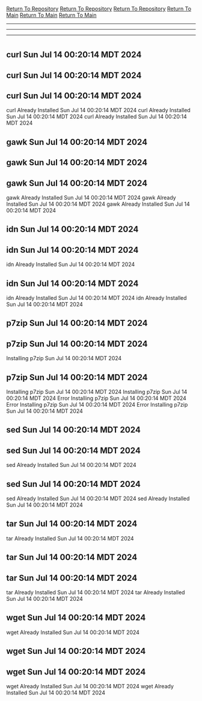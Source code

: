 [Return To Repository](https://github.com/DigitalWarrior/piholeparser/)
[Return To Repository](https://github.com/DigitalWarrior/piholeparser/)
[Return To Repository](https://github.com/DigitalWarrior/piholeparser/)
[Return To Main](https://github.com/DigitalWarrior/piholeparser/blob/master/RecentRunLogs/Mainlog.md)
[Return To Main](https://github.com/DigitalWarrior/piholeparser/blob/master/RecentRunLogs/Mainlog.md)
[Return To Main](https://github.com/DigitalWarrior/piholeparser/blob/master/RecentRunLogs/Mainlog.md)
____________________________________
____________________________________
____________________________________
# 
# 
# 
## curl Sun Jul 14 00:20:14 MDT 2024
## curl Sun Jul 14 00:20:14 MDT 2024
## curl Sun Jul 14 00:20:14 MDT 2024
curl Already Installed Sun Jul 14 00:20:14 MDT 2024
curl Already Installed Sun Jul 14 00:20:14 MDT 2024
curl Already Installed Sun Jul 14 00:20:14 MDT 2024
## gawk Sun Jul 14 00:20:14 MDT 2024
## gawk Sun Jul 14 00:20:14 MDT 2024
## gawk Sun Jul 14 00:20:14 MDT 2024
gawk Already Installed Sun Jul 14 00:20:14 MDT 2024
gawk Already Installed Sun Jul 14 00:20:14 MDT 2024
gawk Already Installed Sun Jul 14 00:20:14 MDT 2024
## idn Sun Jul 14 00:20:14 MDT 2024
## idn Sun Jul 14 00:20:14 MDT 2024
idn Already Installed Sun Jul 14 00:20:14 MDT 2024
## idn Sun Jul 14 00:20:14 MDT 2024
idn Already Installed Sun Jul 14 00:20:14 MDT 2024
idn Already Installed Sun Jul 14 00:20:14 MDT 2024
## p7zip Sun Jul 14 00:20:14 MDT 2024
## p7zip Sun Jul 14 00:20:14 MDT 2024
Installing p7zip Sun Jul 14 00:20:14 MDT 2024
## p7zip Sun Jul 14 00:20:14 MDT 2024
Installing p7zip Sun Jul 14 00:20:14 MDT 2024
Installing p7zip Sun Jul 14 00:20:14 MDT 2024
Error Installing p7zip Sun Jul 14 00:20:14 MDT 2024
Error Installing p7zip Sun Jul 14 00:20:14 MDT 2024
Error Installing p7zip Sun Jul 14 00:20:14 MDT 2024
## sed Sun Jul 14 00:20:14 MDT 2024
## sed Sun Jul 14 00:20:14 MDT 2024
sed Already Installed Sun Jul 14 00:20:14 MDT 2024
## sed Sun Jul 14 00:20:14 MDT 2024
sed Already Installed Sun Jul 14 00:20:14 MDT 2024
sed Already Installed Sun Jul 14 00:20:14 MDT 2024
## tar Sun Jul 14 00:20:14 MDT 2024
tar Already Installed Sun Jul 14 00:20:14 MDT 2024
## tar Sun Jul 14 00:20:14 MDT 2024
## tar Sun Jul 14 00:20:14 MDT 2024
tar Already Installed Sun Jul 14 00:20:14 MDT 2024
tar Already Installed Sun Jul 14 00:20:14 MDT 2024
## wget Sun Jul 14 00:20:14 MDT 2024
wget Already Installed Sun Jul 14 00:20:14 MDT 2024
## wget Sun Jul 14 00:20:14 MDT 2024
## wget Sun Jul 14 00:20:14 MDT 2024
wget Already Installed Sun Jul 14 00:20:14 MDT 2024
wget Already Installed Sun Jul 14 00:20:14 MDT 2024
